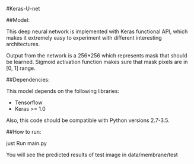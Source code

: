 #Keras-U-net

##Model:

This deep neural network is implemented with Keras functional API, which makes it extremely easy to experiment with different interesting architectures.

Output from the network is a 256*256 which represents mask that should be learned. Sigmoid activation function makes sure that mask pixels are in [0, 1] range.


##Dependencies:

This model depends on the following libraries:

* Tensorflow
* Keras >= 1.0

Also, this code should be compatible with Python versions 2.7-3.5.

##How to run:

just Run main.py

You will see the predicted results of test image in data/membrane/test



